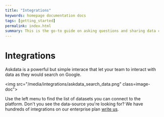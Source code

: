 ```yaml
---
title: "Integrations"
keywords: homepage documentation docs
tags: [getting_started]
permalink: index.html
summary: This is the go-to guide on asking questions and sharing data cards using Askdata. You’ll learn in depth about how questions are expressed, how to chart data cards, as well as how to share data cards and create feeds.
---
```


# Integrations

Askdata is a powerful but simple interace that let your team to interact with data as they would search on Google.

<img src="/media/integrations/askdata_search_data.png" class=image-doc">

Use the left menu to find the list of datasets you can connect to the platform. Don't you see the data-source you're looking for? We have hundreds of integrations on our enterprise plan <a href="/contacts">write us</a>.